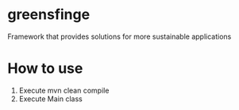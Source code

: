 # greensfinge
Framework that provides solutions for more sustainable applications

# How to use

1. Execute mvn clean compile
2. Execute Main class
